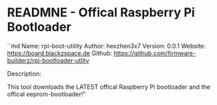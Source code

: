 # READMNE - Offical Raspberry Pi Bootloader


``m̀d
Name:      rpi-boot-utility
Author:    hexzhen3x7
Version:   0.0.1
Website:   https://board.blackzspace.de
Github:    https://github.com/firmware-builderz/rpi-bootloader-utlity

Description: 

This tool downloads the LATEST offical Raspberry Pi bootloader and the offical eeprom-bootloader!"


```